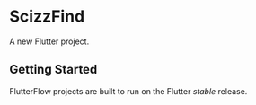 # ScizzFind

A new Flutter project.

## Getting Started

FlutterFlow projects are built to run on the Flutter _stable_ release.
